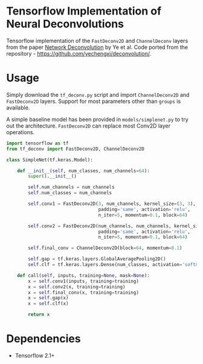 # Tensorflow Implementation of Neural Deconvolutions

Tensorflow implementation of the `FastDeconv2D` and `ChannelDeconv` layers from the paper [Network Deconvolution](https://openreview.net/forum?id=rkeu30EtvS) by Ye et al. Code ported from the repository - https://github.com/yechengxi/deconvolution/.

# Usage

Simply download the `tf_deconv.py` script and import `ChannelDeconv2D` and `FastDeconv2D` layers. Support for most parameters other than `groups` is available.

A simple baseline model has been provided in `models/simplenet.py` to try out the architecture. `FastDeconv2D` can replace most Conv2D layer operations.

```python
import tensorflow as tf
from tf_deconv import FastDeconv2D, ChannelDeconv2D

class SimpleNet(tf.keras.Model):

    def __init__(self, num_classes, num_channels=64):
        super().__init__()

        self.num_channels = num_channels
        self.num_classes = num_channels

        self.conv1 = FastDeconv2D(3, num_channels, kernel_size=(3, 3), stride=(2, 2),
                                  padding='same', activation='relu',
                                  n_iter=5, momentum=0.1, block=64)

        self.conv2 = FastDeconv2D(num_channels, num_channels, kernel_size=(3, 3), stride=(2, 2),
                                  padding='same', activation='relu',
                                  n_iter=5, momentum=0.1, block=64)

        self.final_conv = ChannelDeconv2D(block=64, momentum=0.1)

        self.gap = tf.keras.layers.GlobalAveragePooling2D()
        self.clf = tf.keras.layers.Dense(num_classes, activation='softmax')

    def call(self, inputs, training=None, mask=None):
        x = self.conv1(inputs, training=training)
        x = self.conv2(x, training=training)
        x = self.final_conv(x, training=training)
        x = self.gap(x)
        x = self.clf(x)

        return x
```

# Dependencies
- Tensorflow 2.1+
